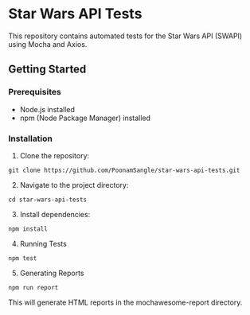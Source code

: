 # Star Wars API Tests

This repository contains automated tests for the Star Wars API (SWAPI) using Mocha and Axios.

## Getting Started

### Prerequisites

- Node.js installed
- npm (Node Package Manager) installed

### Installation

1. Clone the repository:
```
git clone https://github.com/PoonamSangle/star-wars-api-tests.git
```

2. Navigate to the project directory:
```
cd star-wars-api-tests
```

3. Install dependencies:
```
npm install
```

4. Running Tests
```
npm test
```

5. Generating Reports
```
npm run report
```


This will generate HTML reports in the mochawesome-report directory.
